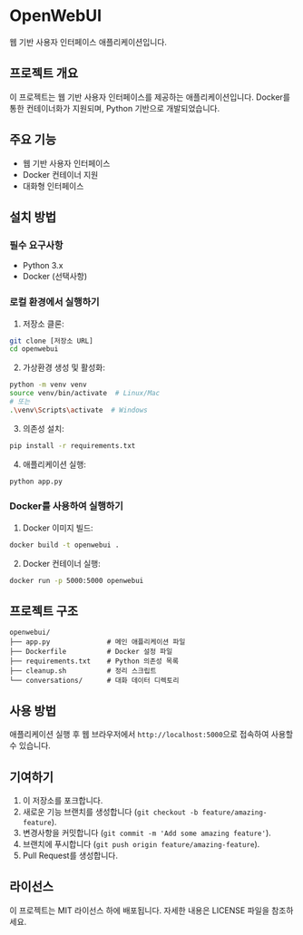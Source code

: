 # OpenWebUI

웹 기반 사용자 인터페이스 애플리케이션입니다.

## 프로젝트 개요

이 프로젝트는 웹 기반 사용자 인터페이스를 제공하는 애플리케이션입니다. Docker를 통한 컨테이너화가 지원되며, Python 기반으로 개발되었습니다.

## 주요 기능

- 웹 기반 사용자 인터페이스
- Docker 컨테이너 지원
- 대화형 인터페이스

## 설치 방법

### 필수 요구사항

- Python 3.x
- Docker (선택사항)

### 로컬 환경에서 실행하기

1. 저장소 클론:

```bash
git clone [저장소 URL]
cd openwebui
```

2. 가상환경 생성 및 활성화:

```bash
python -m venv venv
source venv/bin/activate  # Linux/Mac
# 또는
.\venv\Scripts\activate  # Windows
```

3. 의존성 설치:

```bash
pip install -r requirements.txt
```

4. 애플리케이션 실행:

```bash
python app.py
```

### Docker를 사용하여 실행하기

1. Docker 이미지 빌드:

```bash
docker build -t openwebui .
```

2. Docker 컨테이너 실행:

```bash
docker run -p 5000:5000 openwebui
```

## 프로젝트 구조

```
openwebui/
├── app.py              # 메인 애플리케이션 파일
├── Dockerfile          # Docker 설정 파일
├── requirements.txt    # Python 의존성 목록
├── cleanup.sh          # 정리 스크립트
└── conversations/      # 대화 데이터 디렉토리
```

## 사용 방법

애플리케이션 실행 후 웹 브라우저에서 `http://localhost:5000`으로 접속하여 사용할 수 있습니다.

## 기여하기

1. 이 저장소를 포크합니다.
2. 새로운 기능 브랜치를 생성합니다 (`git checkout -b feature/amazing-feature`).
3. 변경사항을 커밋합니다 (`git commit -m 'Add some amazing feature'`).
4. 브랜치에 푸시합니다 (`git push origin feature/amazing-feature`).
5. Pull Request를 생성합니다.

## 라이선스

이 프로젝트는 MIT 라이선스 하에 배포됩니다. 자세한 내용은 LICENSE 파일을 참조하세요.
